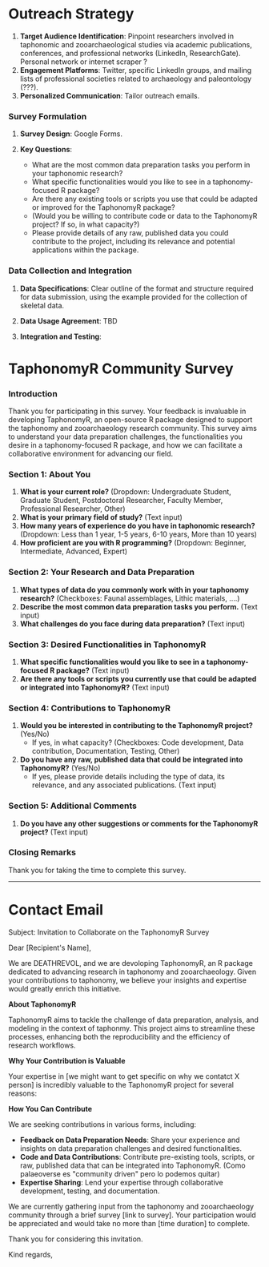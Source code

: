 # Outreach Strategy

1. **Target Audience Identification**: Pinpoint researchers involved in taphonomic and zooarchaeological studies via academic publications, conferences, and professional networks (LinkedIn, ResearchGate). Personal network or internet scraper ?
2. **Engagement Platforms**:  Twitter, specific LinkedIn groups, and mailing lists of professional societies related to archaeology and paleontology (???).
3. **Personalized Communication**: Tailor outreach emails.

### Survey Formulation

1. **Survey Design**: Google Forms. 

2. **Key Questions**:
   - What are the most common data preparation tasks you perform in your taphonomic research?
   - What specific functionalities would you like to see in a taphonomy-focused R package?
   - Are there any existing tools or scripts you use that could be adapted or improved for the TaphonomyR package?
   - (Would you be willing to contribute code or data to the TaphonomyR project? If so, in what capacity?)
   - Please provide details of any raw, published data you could contribute to the project, including its relevance and potential applications within the package.

### Data Collection and Integration

1. **Data Specifications**: Clear outline of the format and structure required for data submission, using the example provided for the collection of skeletal data. 

2. **Data Usage Agreement**: TBD

3. **Integration and Testing**: 



# TaphonomyR Community Survey

### Introduction

Thank you for participating in this survey. Your feedback is invaluable in developing TaphonomyR, an open-source R package designed to support the taphonomy and zooarchaeology research community. This survey aims to understand your data preparation challenges, the functionalities you desire in a taphonomy-focused R package, and how we can facilitate a collaborative environment for advancing our field.

### Section 1: About You

1. **What is your current role?** (Dropdown: Undergraduate Student, Graduate Student, Postdoctoral Researcher, Faculty Member, Professional Researcher, Other)
2. **What is your primary field of study?** (Text input)
3. **How many years of experience do you have in taphonomic research?** (Dropdown: Less than 1 year, 1-5 years, 6-10 years, More than 10 years)
4. **How proficient are you with R programming?** (Dropdown: Beginner, Intermediate, Advanced, Expert)

### Section 2: Your Research and Data Preparation

1. **What types of data do you commonly work with in your taphonomy research?** (Checkboxes: Faunal assemblages, Lithic materials, ....)
2. **Describe the most common data preparation tasks you perform.** (Text input)
3. **What challenges do you face during data preparation?** (Text input)

### Section 3: Desired Functionalities in TaphonomyR

1. **What specific functionalities would you like to see in a taphonomy-focused R package?** (Text input)
2. **Are there any tools or scripts you currently use that could be adapted or integrated into TaphonomyR?** (Text input)

### Section 4: Contributions to TaphonomyR

1. **Would you be interested in contributing to the TaphonomyR project?** (Yes/No)
   - If yes, in what capacity? (Checkboxes: Code development, Data contribution, Documentation, Testing, Other)
2. **Do you have any raw, published data that could be integrated into TaphonomyR?** (Yes/No)
   - If yes, please provide details including the type of data, its relevance, and any associated publications. (Text input)

### Section 5: Additional Comments

1. **Do you have any other suggestions or comments for the TaphonomyR project?** (Text input)

### Closing Remarks

Thank you for taking the time to complete this survey.







---

# Contact Email

Subject: Invitation to Collaborate on the TaphonomyR Survey

Dear [Recipient's Name],

We are DEATHREVOL, and we are devoloping TaphonomyR, an R package dedicated to advancing research in taphonomy and zooarchaeology. Given your contributions to taphonomy, we believe your insights and expertise would greatly enrich this initiative.

**About TaphonomyR**

TaphonomyR aims to tackle the challenge of data preparation, analysis, and modeling in the context of taphonmy. This project aims to streamline these processes, enhancing both the reproducibility and the efficiency of research workflows.

**Why Your Contribution is Valuable**

Your expertise in [we might want to get specific on why we contatct X person] is incredibly valuable to the TaphonomyR project for several reasons:



**How You Can Contribute**

We are seeking contributions in various forms, including:

- **Feedback on Data Preparation Needs**: Share your experience and insights on data preparation challenges and desired functionalities.
- **Code and Data Contributions**: Contribute pre-existing tools, scripts, or raw, published data that can be integrated into TaphonomyR. (Como palaeoverse es "community driven" pero lo podemos quitar)
- **Expertise Sharing**: Lend your expertise through collaborative development, testing, and documentation.

We are currently gathering input from the taphonomy and zooarchaeology community through a brief survey [link to survey]. Your participation would be appreciated and would take no more than [time duration] to complete.

Thank you for considering this invitation. 

Kind regards,

